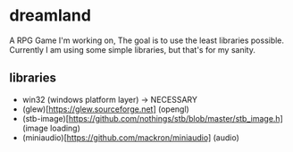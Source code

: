 # dreamland
A RPG Game I'm working on,
The goal is to use the least libraries possible.
Currently I am using some simple libraries, but that's for my sanity.

## libraries
- win32 (windows platform layer) -> NECESSARY
- (glew)[https://glew.sourceforge.net] (opengl)
- (stb-image)[https://github.com/nothings/stb/blob/master/stb_image.h] (image loading)
- (miniaudio)[https://github.com/mackron/miniaudio] (audio)